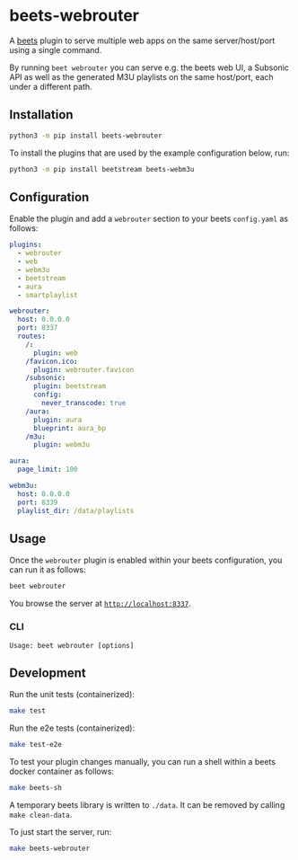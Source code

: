 # beets-webrouter

A [beets](https://github.com/beetbox/beets) plugin to serve multiple web apps on the same server/host/port using a single command.

By running `beet webrouter` you can serve e.g. the beets web UI, a Subsonic API as well as the generated M3U playlists on the same host/port, each under a different path.

## Installation

```sh
python3 -m pip install beets-webrouter
```

To install the plugins that are used by the example configuration below, run:
```sh
python3 -m pip install beetstream beets-webm3u
```

## Configuration

Enable the plugin and add a `webrouter` section to your beets `config.yaml` as follows:
```yaml
plugins:
  - webrouter
  - web
  - webm3u
  - beetstream
  - aura
  - smartplaylist

webrouter:
  host: 0.0.0.0
  port: 8337
  routes:
    /:
      plugin: web
    /favicon.ico:
      plugin: webrouter.favicon
    /subsonic:
      plugin: beetstream
      config:
        never_transcode: true
    /aura:
      plugin: aura
      blueprint: aura_bp
    /m3u:
      plugin: webm3u

aura:
  page_limit: 100

webm3u:
  host: 0.0.0.0
  port: 8339
  playlist_dir: /data/playlists
```

## Usage

Once the `webrouter` plugin is enabled within your beets configuration, you can run it as follows:
```sh
beet webrouter
```

You browse the server at [`http://localhost:8337`](http://localhost:8337).

### CLI

```
Usage: beet webrouter [options]
```

## Development

Run the unit tests (containerized):
```sh
make test
```

Run the e2e tests (containerized):
```sh
make test-e2e
```

To test your plugin changes manually, you can run a shell within a beets docker container as follows:
```sh
make beets-sh
```

A temporary beets library is written to `./data`.
It can be removed by calling `make clean-data`.

To just start the server, run:
```sh
make beets-webrouter
```
